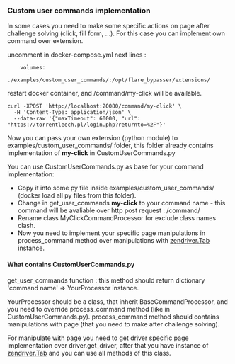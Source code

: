 ### Custom user commands implementation
In some cases you need to make some specific actions on page after challenge solving (click, fill form, ...).
For this case you can implement own command over extension.

uncomment in docker-compose.yml next lines :
```
    volumes:
      - ./examples/custom_user_commands/:/opt/flare_bypasser/extensions/
```
restart docker container, and /command/my-click will be available.

```
curl -XPOST 'http://localhost:20080/command/my-click' \
  -H 'Content-Type: application/json' \
  --data-raw '{"maxTimeout": 60000, "url": "https://torrentleech.pl/login.php?returnto=%2F"}'
```

Now you can pass your own extension (python module) to examples/custom_user_commands/ folder,
this folder already contains implementation of **my-click** in CustomUserCommands.py

You can use CustomUserCommands.py as base for your command implementation:
* Copy it into some py file inside examples/custom_user_commands/ (docker load all py files from this folder).
* Change in get_user_commands **my-click** to your command name - this command will be avaliable over http post request : /command/<your command name>
* Rename class MyClickCommandProcessor for exclude class names clash.
* Now you need to implement your specific page manipulations in process_command method over manipulations with [zendriver.Tab](https://github.com/stephanlensky/zendriver/blob/main/zendriver/core/tab.py) instance.

#### What contains CustomUserCommands.py

get_user_commands function : this method should return dictionary 'command name' => YourProcessor instance.

YourProcessor should be a class, that inherit BaseCommandProcessor,
and you need to override process_command method (like in CustomUserCommands.py).
process_command method should contains manipulations with page (that you need to make after challenge solving).

For manipulate with page you need to get driver specific page implementation over driver.get_driver,
after that you have instance of [zendriver.Tab](https://github.com/stephanlensky/zendriver/blob/main/zendriver/core/tab.py) and you can use all methods of this class.


